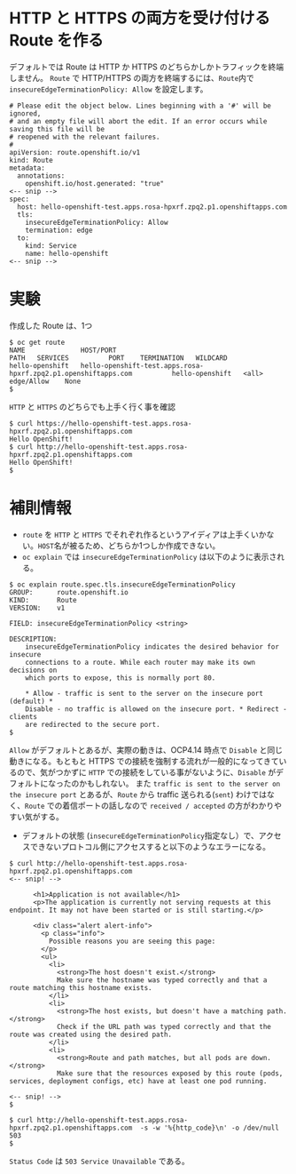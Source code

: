 # HTTP と HTTPS の両方を受け付ける Route を作る

デフォルトでは Route は HTTP か HTTPS のどちらかしかトラフィックを終端しません。
`Route` で HTTP/HTTPS の両方を終端するには、`Route`内で `insecureEdgeTerminationPolicy: Allow` を設定します。

```
# Please edit the object below. Lines beginning with a '#' will be ignored,
# and an empty file will abort the edit. If an error occurs while saving this file will be
# reopened with the relevant failures.
#
apiVersion: route.openshift.io/v1
kind: Route
metadata:
  annotations:
    openshift.io/host.generated: "true"
<-- snip -->
spec:
  host: hello-openshift-test.apps.rosa-hpxrf.zpq2.p1.openshiftapps.com
  tls:
    insecureEdgeTerminationPolicy: Allow
    termination: edge
  to:
    kind: Service
    name: hello-openshift
<-- snip -->
```

# 実験


作成した Route は、1つ

```
$ oc get route
NAME              HOST/PORT                                                        PATH   SERVICES          PORT    TERMINATION   WILDCARD
hello-openshift   hello-openshift-test.apps.rosa-hpxrf.zpq2.p1.openshiftapps.com          hello-openshift   <all>   edge/Allow    None
$
```

`HTTP` と `HTTPS` のどちらでも上手く行く事を確認

```
$ curl https://hello-openshift-test.apps.rosa-hpxrf.zpq2.p1.openshiftapps.com
Hello OpenShift!
$ curl http://hello-openshift-test.apps.rosa-hpxrf.zpq2.p1.openshiftapps.com
Hello OpenShift!
$
```


# 補則情報

- `route` を `HTTP` と `HTTPS` でそれぞれ作るというアイディアは上手くいかない。`HOST`名が被るため、どちらか1つしか作成できない。
- `oc explain` では `insecureEdgeTerminationPolicy` は以下のように表示される。
```
$ oc explain route.spec.tls.insecureEdgeTerminationPolicy
GROUP:      route.openshift.io
KIND:       Route
VERSION:    v1

FIELD: insecureEdgeTerminationPolicy <string>

DESCRIPTION:
    insecureEdgeTerminationPolicy indicates the desired behavior for insecure
    connections to a route. While each router may make its own decisions on
    which ports to expose, this is normally port 80.
    
    * Allow - traffic is sent to the server on the insecure port (default) *
    Disable - no traffic is allowed on the insecure port. * Redirect - clients
    are redirected to the secure port.
$ 
```
`Allow` がデフォルトとあるが、実際の動きは、OCP4.14 時点で `Disable` と同じ動きになる。もともと HTTPS での接続を強制する流れが一般的になってきているので、気がつかずに `HTTP` での接続をしている事がないように、`Disable` がデフォルトになったのかもしれない。
また `traffic is sent to the server on the insecure port` とあるが、`Route` から traffic 送られる(`sent`) わけではなく、`Route` での着信ポートの話しなので `received / accepted` の方がわかりやすい気がする。

- デフォルトの状態 (`insecureEdgeTerminationPolicy`指定なし）で、アクセスできないプロトコル側にアクセスすると以下のようなエラーになる。
```
$ curl http://hello-openshift-test.apps.rosa-hpxrf.zpq2.p1.openshiftapps.com 
<-- snip! -->

      <h1>Application is not available</h1>
      <p>The application is currently not serving requests at this endpoint. It may not have been started or is still starting.</p>

      <div class="alert alert-info">
        <p class="info">
          Possible reasons you are seeing this page:
        </p>
        <ul>
          <li>
            <strong>The host doesn't exist.</strong>
            Make sure the hostname was typed correctly and that a route matching this hostname exists.
          </li>
          <li>
            <strong>The host exists, but doesn't have a matching path.</strong>
            Check if the URL path was typed correctly and that the route was created using the desired path.
          </li>
          <li>
            <strong>Route and path matches, but all pods are down.</strong>
            Make sure that the resources exposed by this route (pods, services, deployment configs, etc) have at least one pod running.

<-- snip! -->
$
```

```
$ curl http://hello-openshift-test.apps.rosa-hpxrf.zpq2.p1.openshiftapps.com  -s -w '%{http_code}\n' -o /dev/null
503
$ 
```
`Status Code` は `503 Service Unavailable` である。
